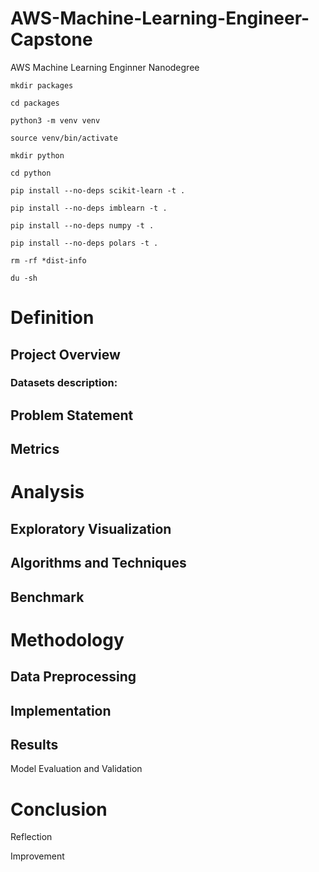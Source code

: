 # AWS-Machine-Learning-Engineer-Capstone
AWS Machine Learning Enginner Nanodegree

```
mkdir packages

cd packages 

python3 -m venv venv

source venv/bin/activate

mkdir python

cd python

pip install --no-deps scikit-learn -t .

pip install --no-deps imblearn -t .

pip install --no-deps numpy -t .

pip install --no-deps polars -t .

rm -rf *dist-info

du -sh
```


# Definition

## Project Overview


### Datasets description:




## Problem Statement


## Metrics


# Analysis




## Exploratory Visualization




## Algorithms and Techniques




## Benchmark 




# Methodology

## Data Preprocessing


## Implementation



## Results

Model Evaluation and Validation


# Conclusion

Reflection

Improvement
